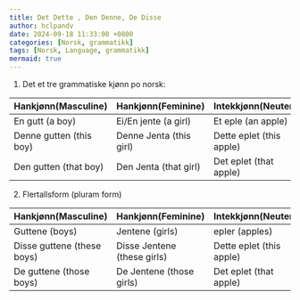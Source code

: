 ```yaml
---
title: Det Dette , Den Denne, De Disse
author: hclpandv
date: 2024-09-18 11:33:00 +0800
categories: [Norsk, grammatikk]
tags: [Norsk, Language, grammatikk]
mermaid: true
---
```


1. Det et tre grammatiske kjønn po norsk:
   
| Hankjønn(Masculine)     | Hankjønn(Feminine)      | Intekkjønn(Neuter)       |
|---                      |---                      |---                       |
| En gutt (a boy)         | Ei/En jente (a girl)    | Et eple  (an apple)      |
| Denne gutten (this boy) | Denne Jenta (this girl) | Dette eplet (this apple) |
| Den gutten (that boy)   | Den Jenta (that girl)   | Det eplet (that apple)   |

2. Flertallsform (pluram form)

| Hankjønn(Masculine)         | Hankjønn(Feminine)          | Intekkjønn(Neuter)       |
|---                          |---                          |---                       |
| Guttene (boys)              | Jentene (girls)             | epler  (apples)          |
| Disse guttene (these boys)  | Disse Jentene (these girls) | Dette eplet (this apple) |
| De guttene (those boys)     | De Jentene (those girls)    | Det eplet (that apple)   |

